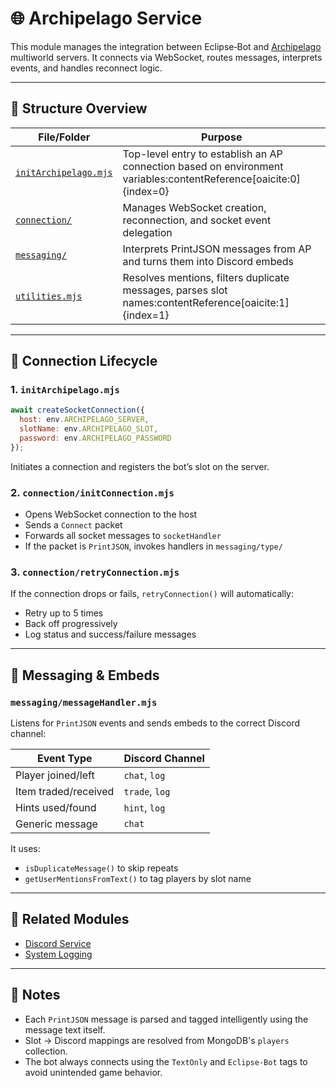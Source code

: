 # 🌐 Archipelago Service

This module manages the integration between Eclipse‑Bot and [Archipelago](https://archipelago.gg) multiworld servers. It
connects via WebSocket, routes messages, interprets events, and handles reconnect logic.

---

## 📁 Structure Overview

| File/Folder                                    | Purpose                                                                                                           |
|------------------------------------------------|-------------------------------------------------------------------------------------------------------------------|
| [`initArchipelago.mjs`](./initArchipelago.mjs) | Top-level entry to establish an AP connection based on environment variables:contentReference[oaicite:0]{index=0} |
| [`connection/`](./connection)                  | Manages WebSocket creation, reconnection, and socket event delegation                                             |
| [`messaging/`](./messaging)                    | Interprets PrintJSON messages from AP and turns them into Discord embeds                                          |
| [`utilities.mjs`](./utilities.mjs)             | Resolves mentions, filters duplicate messages, parses slot names:contentReference[oaicite:1]{index=1}             |

---

## 🔌 Connection Lifecycle

### 1. `initArchipelago.mjs`

```js
await createSocketConnection({
  host: env.ARCHIPELAGO_SERVER,
  slotName: env.ARCHIPELAGO_SLOT,
  password: env.ARCHIPELAGO_PASSWORD
});
````

Initiates a connection and registers the bot’s slot on the server.

### 2. `connection/initConnection.mjs`

* Opens WebSocket connection to the host
* Sends a `Connect` packet
* Forwards all socket messages to `socketHandler`
* If the packet is `PrintJSON`, invokes handlers in `messaging/type/`

### 3. `connection/retryConnection.mjs`

If the connection drops or fails, `retryConnection()` will automatically:

* Retry up to 5 times
* Back off progressively
* Log status and success/failure messages

---

## 💬 Messaging & Embeds

### `messaging/messageHandler.mjs`

Listens for `PrintJSON` events and sends embeds to the correct Discord channel:

| Event Type           | Discord Channel |
|----------------------|-----------------|
| Player joined/left   | `chat`, `log`   |
| Item traded/received | `trade`, `log`  |
| Hints used/found     | `hint`, `log`   |
| Generic message      | `chat`          |

It uses:

* `isDuplicateMessage()` to skip repeats
* `getUserMentionsFromText()` to tag players by slot name

---

## 📎 Related Modules

* [Discord Service](../discord/README.md)
* [System Logging](../../system/log/logHandler.mjs)

---

## 📌 Notes

* Each `PrintJSON` message is parsed and tagged intelligently using the message text itself.
* Slot → Discord mappings are resolved from MongoDB's `players` collection.
* The bot always connects using the `TextOnly` and `Eclipse-Bot` tags to avoid unintended game behavior.


